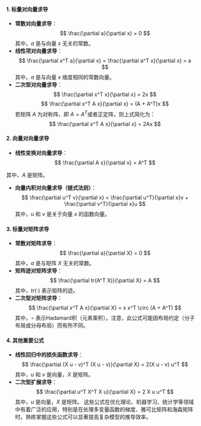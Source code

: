 #### 1. 标量对向量求导
* **常数对向量求导**：
$$
\frac{\partial a}{\partial x} = 0
$$
其中，$a$ 是与向量 $x$ 无关的常数。
* **线性项对向量求导**：
$$
\frac{\partial x^T a}{\partial x} = \frac{\partial a^T x}{\partial x} = a
$$
其中，$a$ 是与向量 $x$ 维度相同的常数向量。
* **二次型对向量求导**：
$$
\frac{\partial x^T x}{\partial x} = 2x
$$
$$
\frac{\partial x^T A x}{\partial x} = (A + A^T)x
$$
若矩阵 $A$ 为对称阵，即 $A = A^T$或者正定阵，则上式简化为：
$$
\frac{\partial x^T A x}{\partial x} = 2Ax
$$
#### 2. 向量对向量求导
* **线性变换对向量求导**：
$$
\frac{\partial A x}{\partial x} = A^T
$$

其中，$A$ 是矩阵。
* **向量内积对向量求导（链式法则）**：
$$
\frac{\partial u^T v}{\partial x} = \frac{\partial u^T}{\partial x}v + \frac{\partial v^T}{\partial x}u
$$
其中，$u$ 和 $v$ 是关于向量 $x$ 的函数向量。
#### 3. 标量对矩阵求导
* **常数对矩阵求导**：
$$
\frac{\partial a}{\partial X} = 0
$$
其中，$a$ 是与矩阵 $X$ 无关的常数。
* **矩阵迹对矩阵求导**：
$$
\frac{\partial tr(A^T X)}{\partial X} = A
$$
其中，$tr(\cdot)$ 表示矩阵的迹。
* **二次型对矩阵求导**：
$$
\frac{\partial x^T A x}{\partial X} = x x^T \circ (A + A^T)
$$
其中，$\circ$ 表示Hadamard积（元素乘积）。注意，此公式可能因布局约定（分子布局或分母布局）而有所不同。
#### 4. 其他重要公式
* **线性回归中的损失函数求导**：
$$
\frac{\partial (X u - v)^T (X u - v)}{\partial X} = 2(X u - v) u^T
$$
其中，$u$ 和 $v$ 是向量，$X$ 是矩阵。
* **二次型扩展求导**：
$$
\frac{\partial u^T X^T X u}{\partial X} = 2 X u u^T
$$
其中，$u$ 是向量，$X$ 是矩阵。
这些公式在优化理论、机器学习、统计学等领域中有着广泛的应用，特别是在处理多变量函数的梯度、雅可比矩阵和海森矩阵时。熟练掌握这些公式可以显著提高复杂模型的推导效率。



